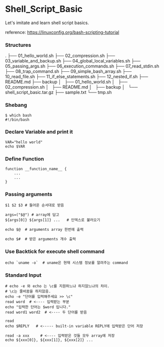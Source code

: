 # Shell_Script_Basic

Let's imitate and learn shell script basics.

reference: https://linuxconfig.org/bash-scripting-tutorial

### Structures
. ├── 01_hello_world.sh ├── 02_compression.sh ├── 03_variable_and_backup.sh ├── 04_global_local_variables.sh ├── 05_passing_args.sh ├── 06_execution_commands.sh ├── 07_read_stdin.sh ├── 08_trap_command.sh ├── 09_simple_bash_array.sh ├── 10_read_file.sh ├── 11_if_else_statements.sh ├── 12_nested_if.sh ├── README.md ├── backup │   ├── 01_hello_world.sh │   ├── 02_compression.sh │   ├── README.md │   ├── backup │   └── shell_script_basic.tar.gz ├── sample.txt └── tmp.sh
### Shebang
```
$ which bash 
#!/bin/bash
```

### Declare Variable and print it 
```
VAR="hello world"
echo $VAR
```

### Define Function
``` 
function __function_name__ {
    ...
	...
}
```

### Passing arguments
```
$1 $2 $3 # 들어온 순서대로 받음

args=("$@") # array에 담고 
${args[0]} ${args[1]} ...   # 인덱스로 불러오기

echo $@  # arguments array 한번에 출력

echo $#  # 받은 arguments 개수 출력
```

### Use Backtick for execute shell command
```
echo `uname -o`  # uname은 현재 시스템 정보를 알려주는 command
```

### Standard Input
```
# echo -e 와 echo 는 \c를 지원하느냐 하지않느냐의 차이. 
# \c는 줄바꿈을 하지않음. 
echo -e "단어를 입력해주세요 >> \c" 
read word  # <---- 입력받는 부분
echo "입력한 단어는 $word 입니다."
read word1 word2  # <---- 두 단어를 받음

read
echo $REPLY   # <----- built-in variable REPLY에 입력받은 단어 저장

read -a xxx     # <---- 입력받은 것들 모두 array에 저장
echo ${xxx[0]}, ${xxx[1]}, ${xxx[2]} ...
```
